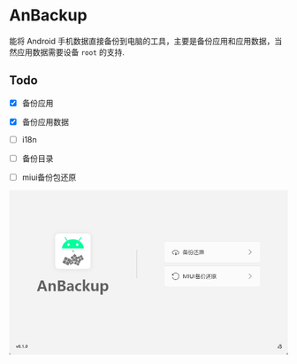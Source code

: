 # AnBackup

能将 Android 手机数据直接备份到电脑的工具，主要是备份应用和应用数据，当然应用数据需要设备 `root` 的支持.

## Todo
 - [x] 备份应用
 - [x] 备份应用数据
 - [ ] i18n
 - [ ] 备份目录
 - [ ] miui备份包还原


![screenshot](assets/img/screenshot.png)
